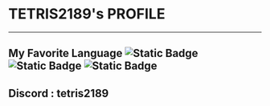# **TETRIS2189's PROFILE**
---
**My Favorite Language**
<img alt="Static Badge" src="https://img.shields.io/badge/cplusplus-00599C?logo=cplusplus&amp;logoColor=white&amp;color=00599C" /> <img alt="Static Badge" src="https://img.shields.io/badge/c-A8B9CC?logo=c&amp;logoColor=white&amp;color=A8B9CC" /> <img alt="Static Badge" src="https://img.shields.io/badge/python-3776AB?style=flat-square&amp;logo=python&amp;logoColor=white" />
---
**Discord : tetris2189**
---
